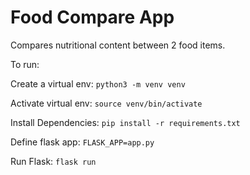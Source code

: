 # Food Compare App
Compares nutritional content between 2 food items.

To run:

Create a virtual env:
`python3 -m venv venv`

Activate virtual env:
`source venv/bin/activate`

Install Dependencies:
`pip install -r requirements.txt`

Define flask app:
`FLASK_APP=app.py`

Run Flask:
`flask run`
